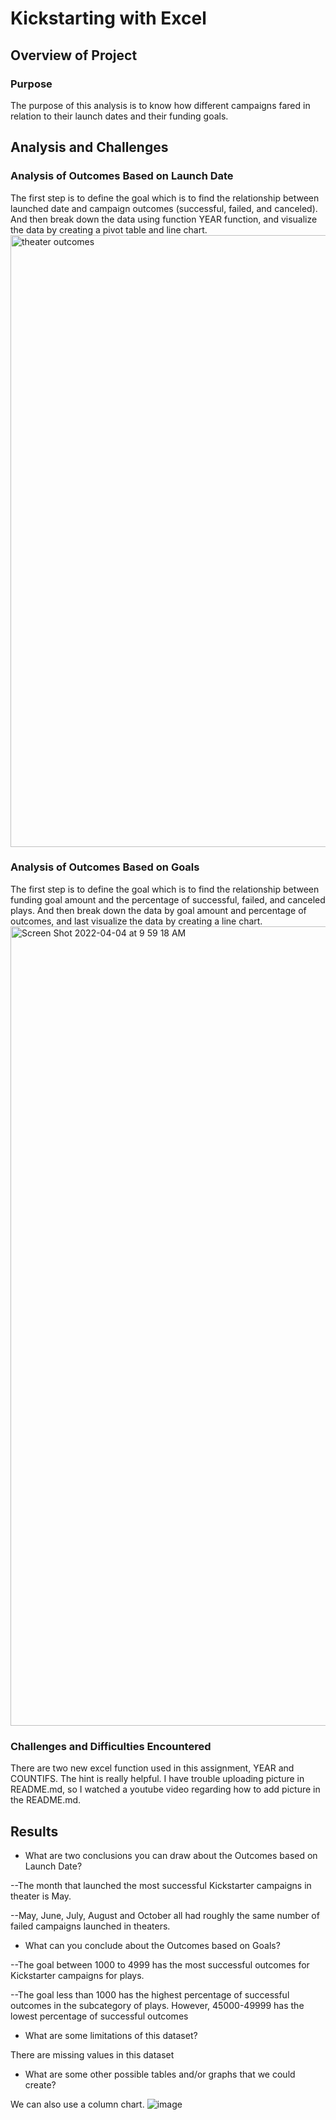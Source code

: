 # Kickstarting with Excel

## Overview of Project

### Purpose
The purpose of this analysis is to know how different campaigns fared in relation to their launch dates and their funding goals. 

## Analysis and Challenges

### Analysis of Outcomes Based on Launch Date

The first step is to define the goal which is to find the relationship between launched date and campaign outcomes (successful, failed, and canceled). And then break down the data using function YEAR function, and visualize the data by creating a pivot table and line chart.
<img width="979" alt="theater outcomes" src="https://user-images.githubusercontent.com/102264298/161413249-6ca758f7-e260-48d4-9457-1fbb7dda29dd.png">
 
### Analysis of Outcomes Based on Goals

The first step is to define the goal which is to find the relationship between funding goal amount and the percentage of successful, failed, and canceled plays. And then break down the data by goal amount and percentage of outcomes, and last visualize the data by creating a line chart. 
<img width="1279" alt="Screen Shot 2022-04-04 at 9 59 18 AM" src="https://user-images.githubusercontent.com/102264298/161573344-c87114b3-f77b-4597-8e3c-64772567474c.png">
 
### Challenges and Difficulties Encountered

There are two new excel function used in this assignment, YEAR and COUNTIFS. The hint is really helpful. I have trouble uploading picture in README.md, so I watched a youtube video regarding how to add picture in the README.md. 

## Results

- What are two conclusions you can draw about the Outcomes based on Launch Date?

--The month that launched the most successful Kickstarter campaigns in theater is May.

--May, June, July, August and October all had roughly the same number of failed campaigns launched in theaters.

- What can you conclude about the Outcomes based on Goals?

--The goal between 1000 to 4999 has the most successful outcomes for Kickstarter campaigns for plays.  

--The goal less than 1000 has the highest percentage of successful outcomes in the subcategory of plays. However, 45000-49999 has the lowest percentage of successful outcomes

- What are some limitations of this dataset?

There are missing values in this dataset

- What are some other possible tables and/or graphs that we could create?

We can also use a column chart. 
![image](https://user-images.githubusercontent.com/102264298/161412781-ee772f29-daf6-413a-8de4-09e32ab722eb.png)
